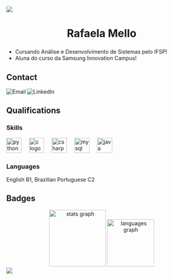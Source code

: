 <img src="https://capsule-render.vercel.app/api?type=waving&height=130&color=66C7F4&section=header&reversal=false&fontColor=66C7F4&fontSize=0">

<h1 align="center">Rafaela Mello</h1>

###

- Cursando Análise e Desenvolvimento de Sistemas pelo IFSP!</h5>
- Aluna do curso da Samsung Innovation Campus!</h5>

###

## Contact
<section>
    <a href="mailto:rafaelamello2404@gmail.com" target="_blank" style="text-decoration:none">
        <img src="https://img.shields.io/badge/Email-000000?style=for-the-badge&logo=microsoft-email&logoColor=white"  alt="Email">
    </a>
    <a href="https://www.linkedin.com/in/rafa-mello/" target="_blank" style="text-decoration:none">
        <img src="https://img.shields.io/badge/LinkedIn-000000?style=for-the-badge&logo=linkedin&logoColor=white" alt="LinkedIn">
    </a>
</section>

###

## Qualifications
### Skills

<div align="left">
  <img src="https://cdn.jsdelivr.net/gh/devicons/devicon/icons/python/python-original.svg" height="40" alt="python logo"  />
  <img width="12" />
  <img src="https://cdn.jsdelivr.net/gh/devicons/devicon/icons/c/c-original.svg" height="40" alt="c logo"  />
  <img width="12" />
  <img src="https://cdn.jsdelivr.net/gh/devicons/devicon/icons/csharp/csharp-original.svg" height="40" alt="csharp logo"  />
  <img width="12" />
  <img src="https://cdn.jsdelivr.net/gh/devicons/devicon/icons/mysql/mysql-original.svg" height="40" alt="mysql logo"  />
  <img width="12" />
  <img src="https://cdn.jsdelivr.net/gh/devicons/devicon/icons/java/java-original.svg" height="40" alt="java logo"  />
</div>

### Languages
English B1, Brazilian Portuguese C2

## Badges

<div align="center">
  <img src="https://github-readme-stats.vercel.app/api?username=Rafaela-Mello&hide_title=false&hide_rank=false&show_icons=true&include_all_commits=false&count_private=true&disable_animations=false&theme=dark&locale=en&hide_border=false&order=1" height="150" alt="stats graph"  />
  <img src="https://github-readme-stats.vercel.app/api/top-langs?username=Rafaela-Mello&locale=en&hide_title=false&layout=compact&card_width=320&langs_count=4&theme=dark&hide_border=false&order=2&custom_title=Most%20Used%20Languages" height="125" alt="languages graph"  />
</div>

<img src="https://capsule-render.vercel.app/api?type=waving&height=130&color=66C7F4&section=footer&reversal=false&fontColor=66C7F4&fontSize=0">
